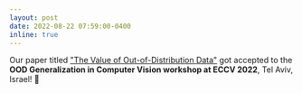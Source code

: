 ```yaml
---
layout: post
date: 2022-08-22 07:59:00-0400
inline: true
---
```


Our paper titled ["The Value of Out-of-Distribution Data"](https://arxiv.org/abs/2208.10967) got accepted to the **OOD Generalization in Computer Vision workshop at ECCV 2022**, Tel Aviv, Israel! 💫
